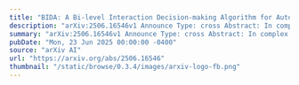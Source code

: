 ```yaml
---
title: "BIDA: A Bi-level Interaction Decision-making Algorithm for Autonomous Vehicles in Dynamic Traffic Scenarios"
description: "arXiv:2506.16546v1 Announce Type: cross Abstract: In complex real-world traffic environments, autonomous vehicles (AVs) need to interact with other traffic participants while making real-time and safety-critical decisions accordingly. The unpredictability of human behaviors poses significant challenges, particularly in dynamic scenarios, such as multi-lane highways and unsignalized T-intersections. To address this gap, we design a bi-level interaction decision-making algorithm (BIDA) that integrates interactive Monte Carlo tree search (MCTS) with deep reinforcement learning (DRL), aiming to enhance interaction rationality, efficiency and safety of AVs in dynamic key traffic scenarios. Specifically, we adopt three types of DRL algorithms to construct a reliable value network and policy network, which guide the online deduction process of interactive MCTS by assisting in value update and node selection. Then, a dynamic trajectory planner and a trajectory tracking controller are designed and implemented in CARLA to ensure smooth execution of planned maneuvers. Experimental evaluations demonstrate that our BIDA not only enhances interactive deduction and reduces computational costs, but also outperforms other latest benchmarks, which exhibits superior safety, efficiency and interaction rationality under varying traffic conditions."
summary: "arXiv:2506.16546v1 Announce Type: cross Abstract: In complex real-world traffic environments, autonomous vehicles (AVs) need to interact with other traffic participants while making real-time and safety-critical decisions accordingly. The unpredictability of human behaviors poses significant challenges, particularly in dynamic scenarios, such as multi-lane highways and unsignalized T-intersections. To address this gap, we design a bi-level interaction decision-making algorithm (BIDA) that integrates interactive Monte Carlo tree search (MCTS) with deep reinforcement learning (DRL), aiming to enhance interaction rationality, efficiency and safety of AVs in dynamic key traffic scenarios. Specifically, we adopt three types of DRL algorithms to construct a reliable value network and policy network, which guide the online deduction process of interactive MCTS by assisting in value update and node selection. Then, a dynamic trajectory planner and a trajectory tracking controller are designed and implemented in CARLA to ensure smooth execution of planned maneuvers. Experimental evaluations demonstrate that our BIDA not only enhances interactive deduction and reduces computational costs, but also outperforms other latest benchmarks, which exhibits superior safety, efficiency and interaction rationality under varying traffic conditions."
pubDate: "Mon, 23 Jun 2025 00:00:00 -0400"
source: "arXiv AI"
url: "https://arxiv.org/abs/2506.16546"
thumbnail: "/static/browse/0.3.4/images/arxiv-logo-fb.png"
---
```


